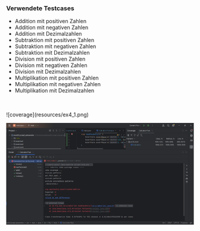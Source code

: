 ### Verwendete Testcases
- Addition mit positiven Zahlen
- Addition mit negativen Zahlen
- Addition mit Dezimalzahlen
- Subtraktion mit positiven Zahlen
- Subtraktion mit negativen Zahlen
- Subtraktion mit Dezimalzahlen
- Division mit positiven Zahlen
- Division mit negativen Zahlen
- Division mit Dezimalzahlen
- Multiplikation mit positiven Zahlen
- Multiplikation mit negativen Zahlen
- Multiplikation mit Dezimalzahlen
<br>
<br>
![coverage](resources/ex4_1.png)

![coverage](resources/ex4_2.png)
